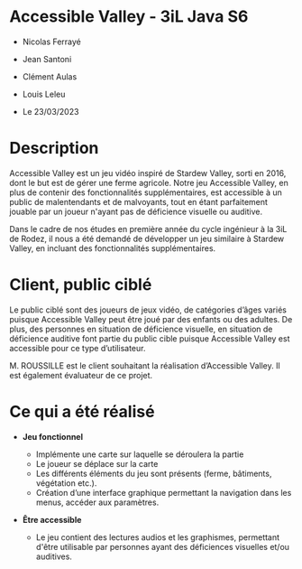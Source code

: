 # Accessible Valley - 3iL Java S6

- Nicolas Ferrayé
- Jean Santoni
- Clément Aulas
- Louis Leleu


- Le 23/03/2023

# Description

Accessible Valley est un jeu vidéo inspiré de Stardew Valley, sorti en 2016, dont le but est de gérer une ferme agricole. Notre jeu Accessible Valley, en plus de contenir des fonctionnalités supplémentaires, est accessible à un public de malentendants et de malvoyants, tout en étant parfaitement jouable par un joueur n'ayant pas de déficience visuelle ou auditive.

Dans le cadre de nos études en première année du cycle ingénieur à la 3iL de Rodez, il nous a été demandé de développer un jeu similaire à Stardew Valley, en incluant des fonctionnalités supplémentaires.

# Client, public ciblé

Le public ciblé sont des joueurs de jeux vidéo, de catégories d’âges variés puisque Accessible Valley peut être joué par des enfants ou des adultes. De plus, des personnes en situation de déficience visuelle, en situation de déficience auditive font partie du public cible puisque Accessible Valley est accessible pour ce type d’utilisateur.

M. ROUSSILLE est le client souhaitant la réalisation d’Accessible Valley. Il est également évaluateur de ce projet.


# Ce qui a été réalisé

- **Jeu fonctionnel**

  - Implémente une carte sur laquelle se déroulera la partie
  - Le joueur se déplace sur la carte
  - Les différents éléments du jeu sont présents (ferme, bâtiments, végétation etc.).
  - Création d’une interface graphique permettant la navigation dans les menus,
    accéder aux paramètres.


- **Être accessible**
  - Le jeu contient des lectures audios et les graphismes, permettant d'être utilisable par personnes ayant des déficiences visuelles et/ou auditives.
